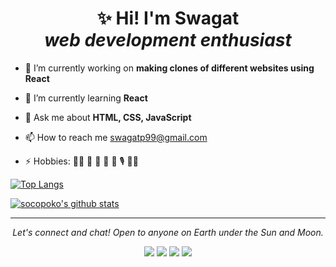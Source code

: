<h1 align="center">✨ Hi! I'm Swagat <br><em>web development enthusiast</em></h1>

<!-- ![Profile Views](https://komarev.com/ghpvc/?username=socopoko&style=flat-square&color=yellow) -->

- 🔭 I’m currently working on **making clones of different websites using React**

- 🌱 I’m currently learning **React**

- 💬 Ask me about **HTML, CSS, JavaScript** 

- 📫 How to reach me swagatp99@gmail.com

- ⚡ Hobbies: :man_technologist: :open_book: :camera_flash: :musical_keyboard: :musical_note: :studio_microphone: :man_juggling: 



[![Top Langs](https://github-readme-stats.vercel.app/api/top-langs/?username=socopoko&layout=compact)](https://github.com/socopoko/github-readme-stats)

[![socopoko's github stats](https://github-readme-stats.vercel.app/api?username=socopoko&theme=graywhite&show_icons=true)](https://github.com/socopoko/github-readme-stats)

<hr>
<p align="center">
  <i>Let's connect and chat! Open to anyone on Earth under the Sun and Moon.</i>
<p align="center">
    <a href="https://www.linkedin.com/in/swagat-panda-51348b1a7/" alt="Linkedin"><img src="https://github.com/imdhruv99/imdhruv99/blob/master/readme/linkedin.png"></a>
    <a href="https://www.instagram.com/socopoko/" alt="Instagram"><img src="https://github.com/imdhruv99/imdhruv99/blob/master/readme/insta.png"></a>
    <a href="https://github.com/socopoko" alt="GitHub"><img src="https://github.com/imdhruv99/imdhruv99/blob/master/readme/github.png"></a>
    <a href="https://dev.to/socopoko" alt="Dev"><img src="https://github.com/imdhruv99/imdhruv99/blob/master/readme/dev.png"></a>
</p>
</p>

